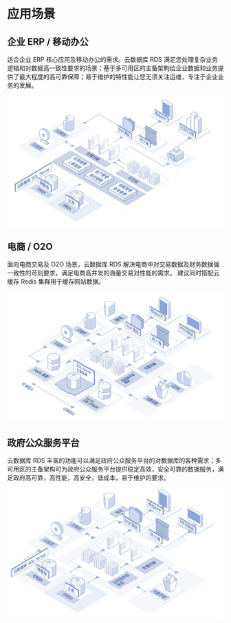 # 应用场景
## 企业 ERP / 移动办公
适合企业 ERP 核心应用及移动办公的需求。云数据库 RDS 满足您处理复杂业务逻辑和对数据高一致性要求的场景；基于多可用区的主备架构给企业数据和业务提供了最大程度的高可靠保障；易于维护的特性能让您无须关注运维，专注于企业业务的发展。

![企业ERP](../../../../image/RDS/scenario-erp.png)

## 电商 / O2O
面向电商交易及 O2O 场景，云数据库 RDS 解决电商中对交易数据及财务数据强一致性的苛刻要求，满足电商高并发的海量交易对性能的需求。 建议同时搭配云缓存 Redis 集群用于缓存网站数据。

![电商](../../../../image/RDS/scenario-o2o.png)

## 政府公众服务平台
云数据库 RDS 丰富的功能可以满足政府公众服务平台的对数据库的各种需求；多可用区的主备架构可为政府公众服务平台提供稳定高效，安全可靠的数据服务，满足政府高可靠，高性能，高安全，低成本，易于维护的要求。

![政府公众服务平台](../../../../image/RDS/scenario-gov.png)
